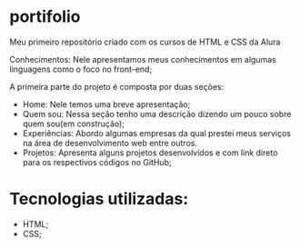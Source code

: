 # portifolio
Meu primeiro repositório criado com os cursos de HTML e CSS da Alura


Conhecimentos: Nele apresentamos meus conhecimentos em algumas linguagens como o foco no front-end;

A primeira parte do projeto é composta por duas seções:

- Home: Nele temos uma breve apresentação;
- Quem sou: Nessa seção tenho uma descrição dizendo um pouco sobre quem sou(em construção);
- Experiências: Abordo algumas empresas da qual prestei meus serviços na área de desenvolvimento web entre outros.
- Projetos: Apresenta alguns projetos desenvolvidos e com link direto para os respectivos códigos no GitHub;

# Tecnologias utilizadas:

- HTML;
- CSS;

